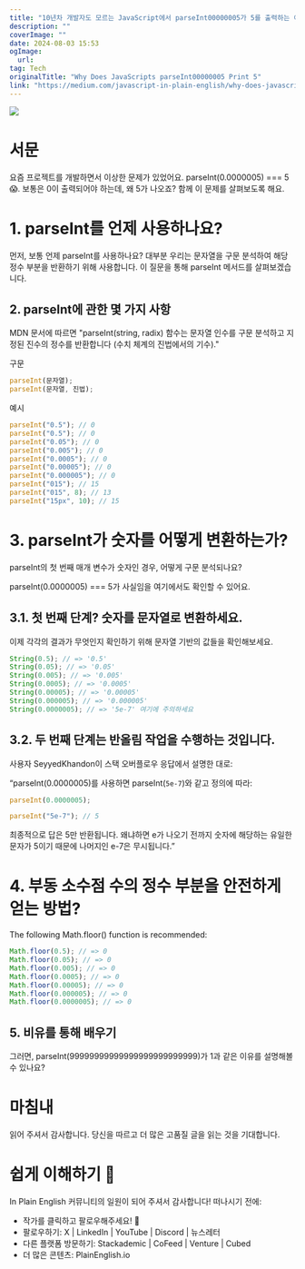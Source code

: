 ```yaml
---
title: "10년차 개발자도 모르는 JavaScript에서 parseInt00000005가 5를 출력하는 이유"
description: ""
coverImage: ""
date: 2024-08-03 15:53
ogImage: 
  url: 
tag: Tech
originalTitle: "Why Does JavaScripts parseInt00000005 Print 5"
link: "https://medium.com/javascript-in-plain-english/why-does-javascripts-parseint-0-0000005-print-5-1d63c8e937c5"
---
```




<img src="/assets/img/WhyDoesJavaScriptsparseInt00000005Print5_0.png" />

# 서문

요즘 프로젝트를 개발하면서 이상한 문제가 있었어요. parseInt(0.0000005) === 5 😱. 보통은 0이 출력되어야 하는데, 왜 5가 나오죠? 함께 이 문제를 살펴보도록 해요.

# 1. parseInt를 언제 사용하나요?

<div class="content-ad"></div>

먼저, 보통 언제 parseInt를 사용하나요? 대부분 우리는 문자열을 구문 분석하여 해당 정수 부분을 반환하기 위해 사용합니다. 이 질문을 통해 parseInt 메서드를 살펴보겠습니다.

## 2. parseInt에 관한 몇 가지 사항

MDN 문서에 따르면 "parseInt(string, radix) 함수는 문자열 인수를 구문 분석하고 지정된 진수의 정수를 반환합니다 (수치 체계의 진법에서의 기수)."

구문

<div class="content-ad"></div>

```js
parseInt(문자열);
parseInt(문자열, 진법);
```

예시

```js
parseInt("0.5"); // 0
parseInt("0.5"); // 0
parseInt("0.05"); // 0
parseInt("0.005"); // 0
parseInt("0.0005"); // 0
parseInt("0.00005"); // 0
parseInt("0.000005"); // 0
parseInt("015"); // 15
parseInt("015", 8); // 13
parseInt("15px", 10); // 15
```

# 3. parseInt가 숫자를 어떻게 변환하는가?

<div class="content-ad"></div>

parseInt의 첫 번째 매개 변수가 숫자인 경우, 어떻게 구문 분석되나요?

parseInt(0.0000005) === 5가 사실임을 여기에서도 확인할 수 있어요.

## 3.1. 첫 번째 단계? 숫자를 문자열로 변환하세요.

이제 각각의 결과가 무엇인지 확인하기 위해 문자열 기반의 값들을 확인해보세요.

<div class="content-ad"></div>

```js
String(0.5); // => '0.5'
String(0.05); // => '0.05'
String(0.005); // => '0.005'
String(0.0005); // => '0.0005'
String(0.00005); // => '0.00005'
String(0.000005); // => '0.000005'
String(0.0000005); // => '5e-7' 여기에 주의하세요
```

## 3.2. 두 번째 단계는 반올림 작업을 수행하는 것입니다.

사용자 SeyyedKhandon이 스택 오버플로우 응답에서 설명한 대로:

“parseInt(0.0000005)를 사용하면 parseInt(`5e-7`)와 같고 정의에 따라:

<div class="content-ad"></div>

```js
parseInt(0.0000005);
```

```js
parseInt("5e-7"); // 5
```

최종적으로 답은 5만 반환됩니다. 왜냐하면 e가 나오기 전까지 숫자에 해당하는 유일한 문자가 5이기 때문에 나머지인 e-7은 무시됩니다.”

# 4. 부동 소수점 수의 정수 부분을 안전하게 얻는 방법?

<div class="content-ad"></div>

The following Math.floor() function is recommended:

```js
Math.floor(0.5); // => 0
Math.floor(0.05); // => 0
Math.floor(0.005); // => 0
Math.floor(0.0005); // => 0
Math.floor(0.00005); // => 0
Math.floor(0.000005); // => 0
Math.floor(0.0000005); // => 0
```

## 5. 비유를 통해 배우기

그러면, parseInt(99999999999999999999999999)가 1과 같은 이유를 설명해볼 수 있나요?

<div class="content-ad"></div>

# 마침내

읽어 주셔서 감사합니다. 당신을 따르고 더 많은 고품질 글을 읽는 것을 기대합니다.

# 쉽게 이해하기 🚀

In Plain English 커뮤니티의 일원이 되어 주셔서 감사합니다! 떠나시기 전에:

<div class="content-ad"></div>

- 작가를 클릭하고 팔로우해주세요! 👏
- 팔로우하기: X | LinkedIn | YouTube | Discord | 뉴스레터
- 다른 플랫폼 방문하기: Stackademic | CoFeed | Venture | Cubed
- 더 많은 콘텐츠: PlainEnglish.io
